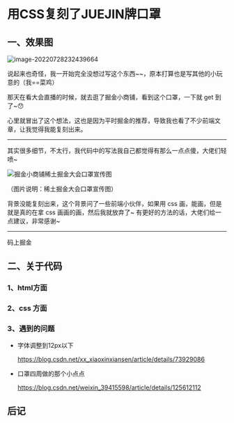 # 用CSS复刻了JUEJIN牌口罩

>



## 一、效果图

![image-20220728232439664](C:\Users\ASUS\Desktop\nzc_blog\img\image-20220728232439664.png)

说起来也奇怪，我一开始完全没想过写这个东西~~，原本打算也是写其他的小玩意的（我==菜鸡）

那天在看大会直播的时候，就去逛了掘金小商铺，看到这个口罩，一下就 get 到了~😯

心里就冒出了这个想法，这也是因为平时掘金的推荐，导致我也看了不少前端文章，让我觉得我能复刻出来。

----

其实很多细节，不太行，我代码中的写法我自己都觉得有那么一点点傻，大佬们轻喷~

![掘金小商铺稀土掘金大会口罩宣传图](https://img01.yzcdn.cn/upload_files/2022/07/19/FigI5u_wXqXkDA1EOrpiVIQoIKI7.jpg!middle.jpg)

（图片说明：稀土掘金大会口罩宣传图）

背景没能复刻出来，这个背景问了一些前端小伙伴，如果用 css 画，能画，但是就是真的在拿 css 画画的画，然后我就放弃了~ 有更好的方法的话，大佬们给一点建议，非常感谢~

---

码上掘金







## 二、关于代码

### 1、html方面





### 2、css 方面 







### 3、遇到的问题

- 字体调整到12px以下

  https://blog.csdn.net/xx_xiaoxinxiansen/article/details/73929086

- 口罩四周做的那个小点点

  https://blog.csdn.net/weixin_39415598/article/details/125612112





## 后记








